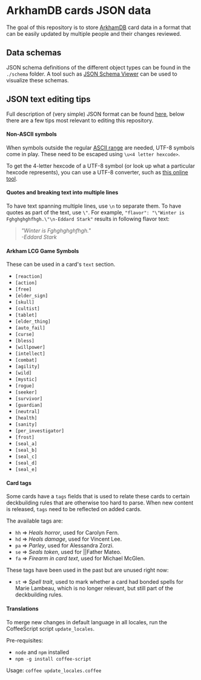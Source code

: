 ArkhamDB cards JSON data
=========

The goal of this repository is to store [ArkhamDB](https://Arkhamdb.com) card data in a format that can be easily updated by multiple people and their changes reviewed.

## Data schemas

JSON schema definitions of the different object types can be found in the `./schema` folder. A tool such as [JSON Schema Viewer](https://json-schema.app) can be used to visualize these schemas.

## JSON text editing tips

Full description of (very simple) JSON format can be found [here](http://www.json.org/), below there are a few tips most relevant to editing this repository.

#### Non-ASCII symbols

When symbols outside the regular [ASCII range](https://en.wikipedia.org/wiki/ASCII#ASCII_printable_code_chart) are needed, UTF-8 symbols come in play. These need to be escaped using `\u<4 letter hexcode>`.

To get the 4-letter hexcode of a UTF-8 symbol (or look up what a particular hexcode represents), you can use a UTF-8 converter, such as [this online tool](http://www.ltg.ed.ac.uk/~richard/utf-8.cgi).

#### Quotes and breaking text into multiple lines

To have text spanning multiple lines, use `\n` to separate them. To have quotes as part of the text, use `\"`.  For example, `"flavor": "\"Winter is Fghghghghfhgh.\"\n-Eddard Stark"` results in following flavor text:

> *"Winter is Fghghghghfhgh."*  
> *-Eddard Stark*

#### Arkham LCG Game Symbols

These can be used in a card's `text` section.

* `[reaction]`
* `[action]`
* `[free]`
* `[elder_sign]`
* `[skull]`
* `[cultist]`
* `[tablet]`
* `[elder_thing]`
* `[auto_fail]`
* `[curse]`
* `[bless]`
* `[willpower]`
* `[intellect]`
* `[combat]`
* `[agility]`
* `[wild]`
* `[mystic]`
* `[rogue]`
* `[seeker]`
* `[survivor]`
* `[guardian]`
* `[neutral]`
* `[health]`
* `[sanity]`
* `[per_investigator]`
* `[frost]`
* `[seal_a]`
* `[seal_b]`
* `[seal_c]`
* `[seal_d]`
* `[seal_e]`

#### Card tags

Some cards have a `tags` fields that is used to relate these cards to certain deckbuilding rules that are otherwise too hard to parse. When new content is released, `tags` need to be reflected on added cards.

The available tags are:
- `hh` => _Heals horror_, used for Carolyn Fern.
- `hd` => _Heals damage_, used for Vincent Lee.
- `pa` => _Parley_, used for Alessandra Zorzi.
- `se` => _Seals token_, used for ||Father Mateo.
- `fa` => _Firearm in card text_, used for Michael McGlen.

These tags have been used in the past but are unused right now:
- `st` => _Spell trait_, used to mark whether a card had bonded spells for Marie Lambeau, which is no longer relevant, but still part of the deckbuilding rules.

#### Translations

To merge new changes in default language in all locales, run the CoffeeScript script `update_locales`.

Pre-requisites:
 * `node` and `npm` installed
 * `npm -g install coffee-script`

Usage: `coffee update_locales.coffee`
